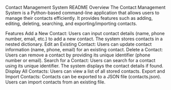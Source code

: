 Contact Management System README
Overview
The Contact Management System is a Python-based command-line application that allows users to manage their contacts efficiently. It provides features such as adding, editing, deleting, searching, and exporting/importing contacts.

Features
Add a New Contact:
Users can input contact details (name, phone number, email, etc.) to add a new contact.
The system stores contacts in a nested dictionary.
Edit an Existing Contact:
Users can update contact information (name, phone, email) for an existing contact.
Delete a Contact:
Users can remove a contact by providing its unique identifier (phone number or email).
Search for a Contact:
Users can search for a contact using its unique identifier.
The system displays the contact details if found.
Display All Contacts:
Users can view a list of all stored contacts.
Export and Import Contacts:
Contacts can be exported to a JSON file (contacts.json).
Users can import contacts from an existing file.
